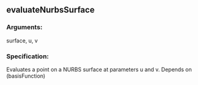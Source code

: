 ## evaluateNurbsSurface
### Arguments: 
surface, u, v
### Specification: 
Evaluates a point on a NURBS surface at parameters u and v. Depends on (basisFunction)
